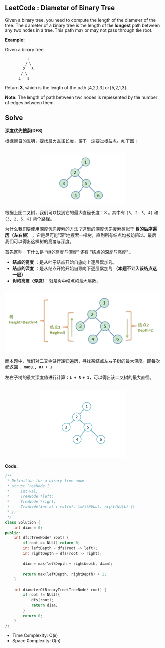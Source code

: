 ## LeetCode : Diameter of Binary Tree

Given a binary tree, you need to compute the length of the diameter of the tree. The diameter of a binary tree is the length of the **longest** path between any two nodes in a tree. This path may or may not pass through the root.

**Example:**

Given a binary tree

```
          1
         / \
        2   3
       / \     
      4   5    
```

Return **3**, which is the length of the path [4,2,1,3] or [5,2,1,3].

**Note:** The length of path between two nodes is represented by the number of edges between them.


## Solve

**深度优先搜索(DFS)**

根据题目的说明，要找最大直径长度，但不一定要过根结点。如下图：

<div align="center">
    <br>
    <img width="276px" src="https://github.com/RunCoderHang/LeetCode-Notes/blob/master/image/diameter-of-binary-tree01.png"></img>
    <br>
</div>

根据上图二叉树，我们可以找到它的最大直径长度：3 。其中有 `[3, 2, 5, 4]` 和 `[3, 2, 5, 6]` 两个路径。

为什么我们要使用深度优先搜索的方法？这里的深度优先搜索类似于 **树的后序遍历（左右根）** ，它是尽可能“深”地搜索一棵树，直到所有结点均被访问过。最后我们可以得出这棵树的高度与深度。

首先区别一下什么是 “树的高度与深度” 还有 “结点的深度与高度” 。

- **结点的高度** ：是从叶子结点开始自底向上逐层累加的。
- **结点的深度** ：是从结点开始开始自顶向下逐层累加的 **（本题不计入该结点这一层）**
- **树的高度（深度）**：就是树中结点的最大层数。

<div align="center">
    <br>
    <img width="535px" src="https://github.com/RunCoderHang/LeetCode-Notes/blob/master/image/diameter-of-binary-tree02.png"></img>
    <br>
</div>

而本题中，我们对二叉树进行递归遍历，寻找某结点左右子树的最大深度。即每次都返回： **`max(L, R) + 1`**

左右子树的最大深度值进行计算：**`L + R + 1`**，可以得出该二叉树的最大直径。

<div align="center">
    <br>
    <img width="280px" src="https://github.com/RunCoderHang/LeetCode-Notes/blob/master/image/diameter-of-binary-tree03.gif"></img>
    <br>
</div>

**Code:**

```c++
/**
 * Definition for a binary tree node.
 * struct TreeNode {
 *     int val;
 *     TreeNode *left;
 *     TreeNode *right;
 *     TreeNode(int x) : val(x), left(NULL), right(NULL) {}
 * };
 */
class Solution {
    int diam = 0;
public:
    int dfs(TreeNode* root) {
        if(root == NULL) return 0;
        int leftDepth = dfs(root -> left);
        int rightDepth = dfs(root -> right);
        
        diam = max(leftDepth + rightDepth, diam);
        
        return max(leftDepth, rightDepth) + 1;
    }
    
    int diameterOfBinaryTree(TreeNode* root) {
        if(root != NULL){
            dfs(root);
            return diam;
        }
        return 0;
    }
};
```


* Time Complexity: O(n)
* Space Complexity: O(n)


